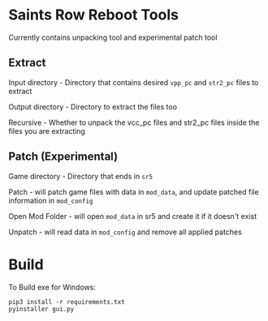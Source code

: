 # Saints Row Reboot Tools

Currently contains unpacking tool and experimental patch tool

## Extract
Input directory - Directory that contains desired `vpp_pc` and `str2_pc` files to extract

Output directory - Directory to extract the files too

Recursive - Whether to unpack the vcc_pc files and str2_pc files inside the files you are extracting

## Patch (Experimental)
Game directory - Directory that ends in `sr5`

Patch - will patch game files with data in `mod_data`, and update patched file information in `mod_config`

Open Mod Folder - will open `mod_data` in sr5 and create it if it doesn't exist

Unpatch - will read data in `mod_config` and remove all applied patches

# Build
To Build exe for Windows:
```
pip3 install -r requirements.txt
pyinstaller gui.py
```